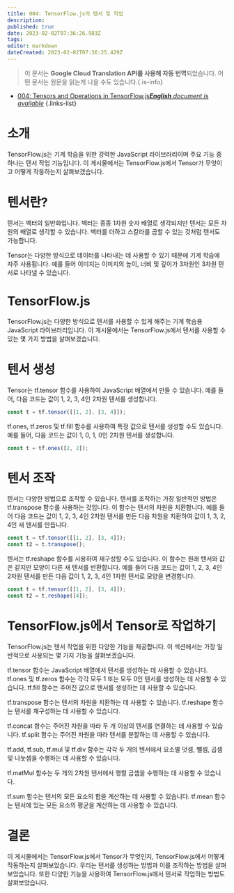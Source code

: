 ```yaml
---
title: 004: TensorFlow.js의 텐서 및 작업
description: 
published: true
date: 2023-02-02T07:36:26.983Z
tags: 
editor: markdown
dateCreated: 2023-02-02T07:36:25.429Z
---
```


> 이 문서는 **Google Cloud Translation API를 사용해 자동 번역**되었습니다.
어떤 문서는 원문을 읽는게 나을 수도 있습니다.{.is-info}



- [004: Tensors and Operations in TensorFlow.js***English** document is available*](/en/Knowledge-base/TensorFlow-js/Learning/004-tensors-and-operations-in-tensorflow-js)
{.links-list}


# 소개

TensorFlow.js는 기계 학습을 위한 강력한 JavaScript 라이브러리이며 주요 기능 중 하나는 텐서 작업 기능입니다. 이 게시물에서는 TensorFlow.js에서 Tensor가 무엇이고 어떻게 작동하는지 살펴보겠습니다.

# 텐서란?

텐서는 벡터의 일반화입니다. 벡터는 종종 1차원 숫자 배열로 생각되지만 텐서는 모든 차원의 배열로 생각할 수 있습니다. 벡터를 더하고 스칼라를 곱할 수 있는 것처럼 텐서도 가능합니다.

Tensor는 다양한 방식으로 데이터를 나타내는 데 사용할 수 있기 때문에 기계 학습에 자주 사용됩니다. 예를 들어 이미지는 이미지의 높이, 너비 및 깊이가 3차원인 3차원 텐서로 나타낼 수 있습니다.

# TensorFlow.js

TensorFlow.js는 다양한 방식으로 텐서를 사용할 수 있게 해주는 기계 학습용 JavaScript 라이브러리입니다. 이 게시물에서는 TensorFlow.js에서 텐서를 사용할 수 있는 몇 가지 방법을 살펴보겠습니다.

# 텐서 생성

Tensor는 tf.tensor 함수를 사용하여 JavaScript 배열에서 만들 수 있습니다. 예를 들어, 다음 코드는 값이 1, 2, 3, 4인 2차원 텐서를 생성합니다.

```javascript
const t = tf.tensor([[1, 2], [3, 4]]);
```

tf.ones, tf.zeros 및 tf.fill 함수를 사용하여 특정 값으로 텐서를 생성할 수도 있습니다. 예를 들어, 다음 코드는 값이 1, 0, 1, 0인 2차원 텐서를 생성합니다.

```javascript
const t = tf.ones([2, 2]);
```

# 텐서 조작

텐서는 다양한 방법으로 조작할 수 있습니다. 텐서를 조작하는 가장 일반적인 방법은 tf.transpose 함수를 사용하는 것입니다. 이 함수는 텐서의 차원을 치환합니다. 예를 들어 다음 코드는 값이 1, 2, 3, 4인 2차원 텐서를 만든 다음 차원을 치환하여 값이 1, 3, 2, 4인 새 텐서를 만듭니다.

```javascript
const t = tf.tensor([[1, 2], [3, 4]]);
const t2 = t.transpose();
```

텐서는 tf.reshape 함수를 사용하여 재구성할 수도 있습니다. 이 함수는 원래 텐서와 값은 같지만 모양이 다른 새 텐서를 반환합니다. 예를 들어 다음 코드는 값이 1, 2, 3, 4인 2차원 텐서를 만든 다음 값이 1, 2, 3, 4인 1차원 텐서로 모양을 변경합니다.

```javascript
const t = tf.tensor([[1, 2], [3, 4]]);
const t2 = t.reshape([4]);
```

# TensorFlow.js에서 Tensor로 작업하기

TensorFlow.js는 텐서 작업을 위한 다양한 기능을 제공합니다. 이 섹션에서는 가장 일반적으로 사용되는 몇 가지 기능을 살펴보겠습니다.

tf.tensor 함수는 JavaScript 배열에서 텐서를 생성하는 데 사용할 수 있습니다. tf.ones 및 tf.zeros 함수는 각각 모두 1 또는 모두 0인 텐서를 생성하는 데 사용할 수 있습니다. tf.fill 함수는 주어진 값으로 텐서를 생성하는 데 사용할 수 있습니다.

tf.transpose 함수는 텐서의 차원을 치환하는 데 사용할 수 있습니다. tf.reshape 함수는 텐서를 재구성하는 데 사용할 수 있습니다.

tf.concat 함수는 주어진 차원을 따라 두 개 이상의 텐서를 연결하는 데 사용할 수 있습니다. tf.split 함수는 주어진 차원을 따라 텐서를 분할하는 데 사용할 수 있습니다.

tf.add, tf.sub, tf.mul 및 tf.div 함수는 각각 두 개의 텐서에서 요소별 덧셈, 뺄셈, 곱셈 및 나눗셈을 수행하는 데 사용할 수 있습니다.

tf.matMul 함수는 두 개의 2차원 텐서에서 행렬 곱셈을 수행하는 데 사용할 수 있습니다.

tf.sum 함수는 텐서의 모든 요소의 합을 계산하는 데 사용할 수 있습니다. tf.mean 함수는 텐서에 있는 모든 요소의 평균을 계산하는 데 사용할 수 있습니다.

# 결론

이 게시물에서는 TensorFlow.js에서 Tensor가 무엇인지, TensorFlow.js에서 어떻게 작동하는지 살펴보았습니다. 우리는 텐서를 생성하는 방법과 이를 조작하는 방법을 살펴보았습니다. 또한 다양한 기능을 사용하여 TensorFlow.js에서 텐서로 작업하는 방법도 살펴보았습니다.